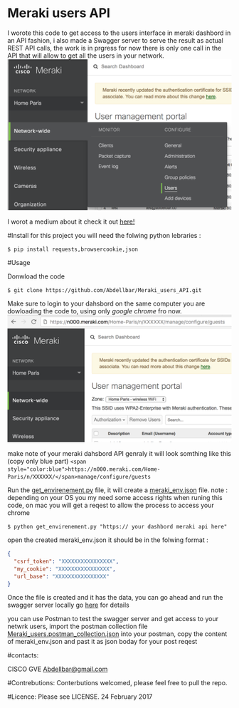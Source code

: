 # Meraki users API

I worote this code to get access to the users interface in meraki dashbord in an API fashion, i also made a Swagger server to serve the result as actual REST API calls, the work is in prgress for now there is only one call in the API that will allow to get all the users in your network.
![alt tag](images/meraki_users.png)

I worot a medium about it check it out [here!](https://medium.com/@aglagane/hacking-meraki-api-d0f5cd75612f)

#Install
for this project you will need the folwing python lebraries :
```
$ pip install requests,browsercookie,json
```

#Usage 

Donwload the code 
```
$ git clone https://github.com/Abdellbar/Meraki_users_API.git
```

Make sure to login to your dahsbord on the same computer you are dowloading the code to, using only *google chrome* fro now.
![alt tag](images/dashbord_url.png)

make note of your meraki dahsbord API genraly it will look somthing like this (copy only blue part)
`<span style="color:blue">https://n000.meraki.com/Home-Paris/n/XXXXXX/</span>manage/configure/guests`

Run the [get_envirenement.py](get_envirenement.py) file, it will create a [meraki_env.json](meraki_env.json) file. 
note : depending on your OS you my need some access rights when runing this code, on mac you will get a reqest to allow the process to access your chrome
```
$ python get_envirenement.py "https:// your dashbord meraki api here"
```

open the created meraki_env.json it should be in the folwing format :

```json
{
  "csrf_token": "XXXXXXXXXXXXXXXX",
  "my_cookie": "XXXXXXXXXXXXXXXX",
  "url_base": "XXXXXXXXXXXXXXXX"
}
```

Once the file is created and it has the data, you can go ahead and run the swagger server locally go [here](python-flask-server-generated/) for details

you can use Postman to test the swagger server and get access to your netwrk users, import the postman collection file [Meraki_users.postman_collection.json](Meraki_users.postman_collection.json) into your postman, copy the content of meraki_env.json and past it as json boday for your post reqest

#contacts:

CISCO GVE 
Abdellbar@gmail.com

#Contrebutions:
Conterbutions welcomed, please feel free to pull the repo.

#Licence:
Please see LICENSE. 24 February 2017



